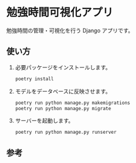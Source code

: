 # 勉強時間可視化アプリ

勉強時間の管理・可視化を行う Django アプリです。

## 使い方

1. 必要パッケージをインストールします。

   ```sh
   poetry install
   ```

1. モデルをデータベースに反映させます。

   ```sh
   poetry run python manage.py makemigrations
   poetry run python manage.py migrate
   ```

1. サーバーを起動します。

   ```sh
   poetry run python manage.py runserver
   ```

## 参考
